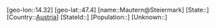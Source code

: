 ﻿---
location: [47.4,14.32]
type: City
tags:
- geo/City


SpocWebEntityId: 32356
isDeleted: false
confidential: public

---
[geo-lon::14.32]
[geo-lat::47.4]
[name::Mautern@Steiermark]
[State::]
[Country::[Austria](geo/Continent/Europe/Austria.md)]
[StateId::]
[Population::]
[Unknown::]


